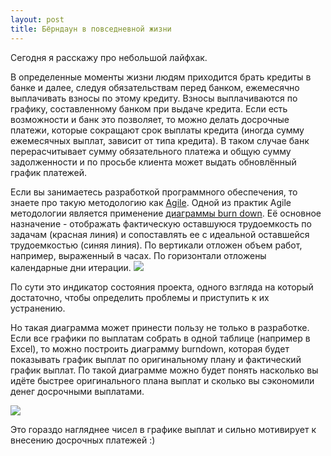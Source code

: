 ```yaml
---
layout: post
title: Бёрндаун в повседневной жизни
---
```




Сегодня я расскажу про небольшой лайфхак.

В определенные моменты жизни людям приходится брать кредиты в банке
и далее, следуя обязательствам перед банком, ежемесячно выплачивать взносы по этому кредиту.
Взносы выплачиваются по графику, составленному банком при выдаче кредита.
Если есть возможности и банк это позволяет, то можно делать досрочные платежи,
которые сокращают срок выплаты кредита (иногда сумму ежемесячных выплат, зависит от типа кредита).
В таком случае банк перерасчитывает сумму обязательного платежа и общую сумму задолженности
и по просьбе клиента может выдать обновлённый график платежей.

Если вы занимаетесь разработкой программного обеспечения, то знаете про такую
методологию как [Agile](https://en.wikipedia.org/wiki/Agile_software_development).
Одной из практик Agile методологии является применение [диаграммы burn down](https://en.wikipedia.org/wiki/Burn_down_chart).
Её основное назначение - отображать фактическую оставшуюся трудоемкость
по задачам (красная линия) и сопоставлять ее с идеальной оставшейся трудоемкостью
(синяя линия). По вертикали отложен объем работ, например, выраженный в часах.
По горизонтали отложены календарные дни итерации.
<img src="https://upload.wikimedia.org/wikipedia/commons/8/8c/Burn_down_chart.png">

По сути это индикатор состояния проекта, одного взгляда на который достаточно, чтобы определить
проблемы и приступить к их устранению.

Но такая диаграмма может принести пользу не только в разработке.
Если все графики по выплатам собрать в одной таблице (например в Excel),
то можно построить диаграмму burndown, которая будет показывать график выплат
по оригинальному плану и фактический график выплат. По такой диаграмме
можно будет понять насколько вы идёте быстрее оригинального плана выплат и
сколько вы сэкономили денег досрочными выплатами.

<img src="{{ site.baseurl }}/images/burndown.png">

Это гораздо нагляднее чисел в графике выплат и сильно мотивирует к внесению досрочных платежей :)

